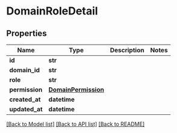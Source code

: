 # DomainRoleDetail

## Properties
Name | Type | Description | Notes
------------ | ------------- | ------------- | -------------
**id** | **str** |  | 
**domain_id** | **str** |  | 
**role** | **str** |  | 
**permission** | [**DomainPermission**](DomainPermission.md) |  | 
**created_at** | **datetime** |  | 
**updated_at** | **datetime** |  | 

[[Back to Model list]](../README.md#documentation-for-models) [[Back to API list]](../README.md#documentation-for-api-endpoints) [[Back to README]](../README.md)

